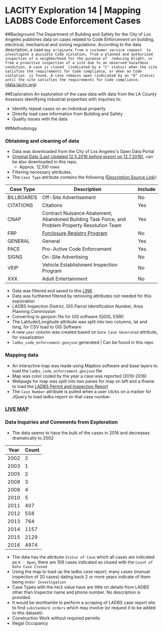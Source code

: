 # LACITY Exploration 14 | Mapping LADBS Code Enforcement Cases

##Background
The Department of Building and Safety for the City of Los Angeles publishes data on cases related to Code Enforcement on building, electrical,
mechanical and zoning regulations. According to the data description, a case `may originate from a customer service request 
to investigate a possible Code violation, from a planned and authorized inspection of a neighborhood for the purpose of 
reducing blight, or from a proactive inspection of a site due to an observed hazardous condition. A case is closed 
(indicated by a "C" status) when the site satisfies the requirements for Code compliance, or when no Code violation 
is found. A case remains open (indicated by an "O" status) until the site satisfies the requirements for Code compliance.`([data.lacity.org](https://data.lacity.org/A-Safe-City/Building-and-Safety-Code-Enforcement-Case/2uz8-3tj3))

##Exploration
An exploration of the case data with data from the LA County Assessor identifying industrial properties with inquiries to:
* Identify repeat cases on an individual property
* Directly load case information from Building and Safety
* Quality issues with the data

##Methodology

### Obtaining and cleaning of data
* Data was downloaded from the City of Los Angeles's Open Data Portal
* [Original Data (Last Updated 12.5.2016 before export on 12.7.2016)](https://data.lacity.org/A-Safe-City/Building-and-Safety-Code-Enforcement-Case/2uz8-3tj3/data), can be also downloaded in this repo.
  * Approx. 12,100 rows
* Filtering necessary attributes.
 * The `Case Type` attribute contains the following ([Description Source Link](https://www.ladbs.org/docs/default-source/forms/administrative/request-to-purchase-pcis-certificate-of-occupancy-and-or-ceis-data.pdf?sfvrsn=7)):

| Case Type  | Description                              | Include |
|------------|------------------------------------------|---------|
| BILLBOARDS | Off-Site Advertisement                   | No      |
| CITATIONS  | Citations                                | Yes     |
| CNAP       | Contract Nuisance Abatement, Abandoned Building Task Force, and Problem Property Resolution Team           | Yes     |
| FRP        | [Forclosure Registry Program](http://clkrep.lacity.org/onlinedocs/2012/12-0647-S6_rpt_HCI_01-19-2016.pdf)  | No      |
| GENERAL    | General                                  | Yes     |
| PACE       | Pro-Active Code Enforcement              | Yes     |
| SIGNS      | On-Site Advertising                      | No      |
| VEIP       | Vehicle Establishment Inspection Program | No      |
| XXX        | Adult Entertainment                      | No      |

* Data was filtered and saved to this [LINK](https://data.lacity.org/A-Safe-City/ladbs_code_enforcement_filtered_1/8x82-bdqe/data)
* Data was furthered filtered by removing attributes not needed for this exploration
 * LADBS Inspection District, GIS Parcel Identification Number, Area Planning Commission
* Converting to geojson file for GIS software (QGIS, ESRI)
 * The Latitude/Longitude attribute was split into two columns, lat and long, for CSV load to GIS Software
 * A new `year` column was created based on `Date Case Generated` attribute, for visualization 
 * `ladbs_code_enforcement.geojson` generated | Can be found in this repo
 
### Mapping data
* An interactive map was made using Mapbox software and base layers to load the `ladbs_code_enforcement.geojson` file
* Map was color coded by the year a case was reported (2010-2016)
* Webpage for map was split into two panes for map on left and a iframe to load the [LADBS Permit and Inspection Report](https://www.ladbsservices2.lacity.org/OnlineServices/?service=plr)
* The `Case Number` attribute is pulled when a user clicks on a marker for JQuery to load ladbs report on that case number.

### [LIVE MAP](https://cityhubla.github.io/lacity_exploration_14/)

###  Data Inquiries and Comments from Exploration
* The data seems to have the bulk of the cases in 2016 and decreases dramatically to 2002

| Year | Count |
|------|-------|
| 2002 | 2     |
| 2003 | 1     |
| 2005 | 2     |
| 2008 | 3     |
| 2009 | 4     |
| 2010 | 5     |
| 2011 | 407   |
| 2012 | 558   |
| 2013 | 764   |
| 2014 | 1157  |
| 2015 | 2129  |
| 2016 | 4974  |

* The data has the attribute `Status of Case` which all cases are indicated as `O - Open`, there are 108 cases indicated as closed with the `Count of Date Case Closed`
* Using the map to load up the ladbs case report, many cases (manual inspection of 20 cases) dating back 2 or more years indicate of them being `Under Investigation`
* Case Types with the `PACE` value have are little on details from LADBS other than Inspector name and phone number. No description is provided.
* It would be worthwhile to perform a scraping of LADBS case report site to find `substandard orders` which may involve (or request it to be added to this dataset):
 * Construction Work without required permits
 * Illegal Occupancy

